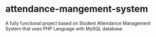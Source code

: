 # attendance-mangement-system
A fully functional project based on Student Attendance Management System that uses PHP Language with MySQL database.
